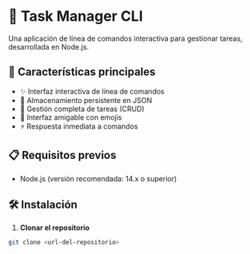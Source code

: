 # 📝 Task Manager CLI

Una aplicación de línea de comandos interactiva para gestionar tareas, desarrollada en Node.js.

## 🚀 Características principales
- ✨ Interfaz interactiva de línea de comandos
- 💾 Almacenamiento persistente en JSON
- 🎯 Gestión completa de tareas (CRUD)
- 🎨 Interfaz amigable con emojis
- ⚡ Respuesta inmediata a comandos

## 📋 Requisitos previos
- Node.js (versión recomendada: 14.x o superior)

## 🛠️ Instalación

1. **Clonar el repositorio**
```bash
git clone <url-del-repositorio>
